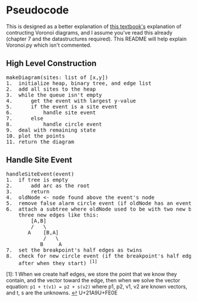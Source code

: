 # Pseudocode #
This is designed as a better explanation of [this textbook's](https://people.inf.elte.hu/fekete/algoritmusok_msc/terinfo_geom/konyvek/Computational%20Geometry%20-%20Algorithms%20and%20Applications,%203rd%20Ed.pdf) explanation of contructing Voronoi diagrams, and I assume you've read this already (chapter 7 and the datastructures required). This README will help explain Voronoi.py which isn't commented.
## High Level Construction ##
<pre>
makeDiagram(sites: list of [x,y])
1.  initialize heap, binary tree, and edge list
2.  add all sites to the heap
3.  while the queue isn't empty
4.      get the event with largest y-value
5.      if the event is a site event
6.          handle site event
7.      else
8.          handle circle event
9.  deal with remaining state
10. plot the points
11. return the diagram
</pre>

## Handle Site Event ##
<pre>
handleSiteEvent(event)
1.  if tree is empty
2.      add arc as the root
3.      return
4.  oldNode <- node found above the event's node
5.  remove false alarm circle event (if oldNode has an event)
6.  attach a subtree where oldNode used to be with two new breakpoints and 
    three new edges like this:
        [A,B]
        /   \
       A    [B,A]
            /   \
           B     A
7.  set the breakpoint's half edges as twins
8.  check for new circle event (if the breakpoint's half edges intersect
    after when they start) <sup id="cc">[1]</sup>
</pre>

[1]: <a id="checkcircle">1</a> When we create half edges, we store the point that
we know they contain, and the vector toward the edge, then when we solve the
vector equation:
```p1 + t(v1) = p2 + s(v2)```
where p1, p2, v1, v2 are known vectors, and t, s are the unknowns. [↩](#cc) U+21A9U+FE0E
